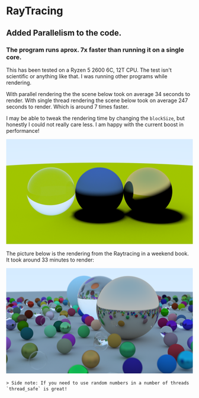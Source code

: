 # RayTracing

## Added Parallelism to the code.
### The program runs aprox. 7x faster than running it on a single core.

This has been tested on a Ryzen 5 2600 6C, 12T CPU. The test isn't scientific or anything like that. I was running other programs while rendering.

With parallel rendering the the scene below took on average 34 seconds to render.
With single thread rendering the scene below took on average 247 seconds to render.
Which is around 7 times faster.

I may be able to tweak the rendering time by changing the `blockSize`, but honestly I could not really care less. I am happy with the current boost in performance!

![Output](/FirstSteps/out/Hyper-Thread-Test.png)

The picture below is the rendering from the Raytracing in a weekend book. It took around 33 minutes to render:

![Render](/FirstSteps/out/RTWeekend.png)

    > Side note: If you need to use random numbers in a number of threads `thread_safe` is great!